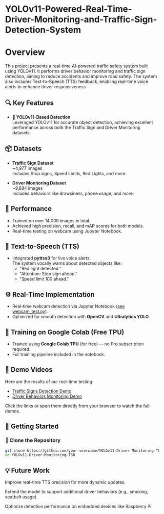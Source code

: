 # YOLOv11-Powered-Real-Time-Driver-Monitoring-and-Traffic-Sign-Detection-System

# Overview
This project presents a real-time AI-powered traffic safety system built using YOLOv11. It performs driver behavior monitoring and traffic sign detection, aiming to reduce accidents and improve road safety. The system also includes Text-to-Speech (TTS) feedback, enabling real-time voice alerts to enhance driver responsiveness.

## 🔍 Key Features
- **🧠 YOLOv11-Based Detection**  
  Leveraged YOLOv11 for accurate object detection, achieving excellent performance across both the Traffic Sign and Driver Monitoring datasets.

## 📦 Datasets
- **Traffic Sign Dataset**  
  ~4,977 images  
  Includes Stop signs, Speed Limits, Red Lights, and more.

- **Driver Monitoring Dataset**  
  ~9,884 images  
  Includes behaviors like drowsiness, phone usage, and more.

## 🎯 Performance
- Trained on over 14,000 images in total.  
- Achieved high precision, recall, and mAP scores for both models.  
- Real-time testing on webcam using Jupyter Notebook.

## 💬 Text-to-Speech (TTS)
- Integrated **pyttsx3** for live voice alerts.  
  The system vocally warns about detected objects like:
  - "Red light detected."
  - "Attention: Stop sign ahead."
  - "Speed limit 100 ahead."

## ⚙️ Real-Time Implementation
- Real-time webcam detection via Jupyter Notebook ([see webcam_test.py](webcam_test.py)).
- Optimized for smooth detection with **OpenCV** and **Ultralytics YOLO**.

## 🔋 Training on Google Colab (Free TPU)
- Trained using **Google Colab TPU** (for free) — no Pro subscription required.
- Full training pipeline included in the notebook.

## 🎥 Demo Videos
Here are the results of our real-time testing:

- [Traffic Signs Detection Demo](https://www.youtube.com/watch?v=eQ1tMq20L7M)  
- [Driver Behaviors Monitoring Demo](https://www.youtube.com/watch?v=JKUsf6RV1CU)  

Click the links or open them directly from your browser to watch the full demos.

## 🚀 Getting Started

### 🧬 Clone the Repository
```bash
git clone https://github.com/your-username/YOLOv11-Driver-Monitoring-TSD.git
cd YOLOv11-Driver-Monitoring-TSD

```
## 💡 Future Work
Improve real-time TTS precision for more dynamic updates.

Extend the model to support additional driver behaviors (e.g., smoking, seatbelt usage).

Optimize detection performance on embedded devices like Raspberry Pi.
